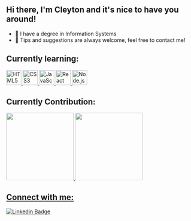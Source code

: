 ## Hi there, I'm Cleyton and it's nice to have you around! 
- :open_book: I have a degree in Information Systems
- :thought_balloon: Tips and suggestions are always welcome, feel free to contact me!
 
## Currently learning:

<!-- HTML -->
<a href="https://developer.mozilla.org/en-US/docs/Web/HTML" target="_blank">
  <img src="https://cdn.jsdelivr.net/gh/devicons/devicon/icons/html5/html5-original.svg" alt="HTML5" width="40" height="40"/>
</a>
<!-- CSS -->
<a href="https://developer.mozilla.org/en-US/docs/Web/CSS" target="_blank">
  <img src="https://cdn.jsdelivr.net/gh/devicons/devicon/icons/css3/css3-original.svg" alt="CSS3" width="40" height="40"/>
</a>
<!-- JavaScript -->
<a href="https://developer.mozilla.org/en-US/docs/Web/JavaScript" target="_blank">
  <img src="https://cdn.jsdelivr.net/gh/devicons/devicon/icons/javascript/javascript-original.svg" alt="JavaScript" width="40" height="40"/>
</a>
<!-- React -->
<a href="https://reactjs.org/" target="_blank">
  <img src="https://cdn.jsdelivr.net/gh/devicons/devicon/icons/react/react-original.svg" alt="React" width="40" height="40"/>
</a>
<!-- Node.js -->
<a href="https://nodejs.org/" target="_blank">
  <img src="https://cdn.jsdelivr.net/gh/devicons/devicon/icons/nodejs/nodejs-original.svg" alt="Node.js" width="40" height="40"/>
</a>

## Currently Contribution:
<div>
<a href="https://github.com/CleytonAntonio">
<img loading="lazy" height="180em" src="https://github-readme-stats.vercel.app/api/top-langs/?username=CleytonAntonio&layout=compact&langs_count=7&theme=dracula"/>
<img loading="lazy" height="180em" src="https://github-readme-stats.vercel.app/api?username=CleytonAntonio&show_icons=true&theme=dracula&include_all_commits=true&count_private=true"/>
</div>


## Connect with me:
[![Linkedin Badge](https://img.shields.io/badge/-LinkedIn-0077B5?style=for-the-badge&logo=Linkedin&logoColor=white)](https://www.linkedin.com/in/cleytoncaje/) 
